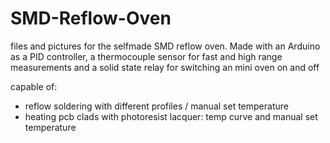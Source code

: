 # SMD-Reflow-Oven
files and pictures for the selfmade SMD reflow oven. Made with an Arduino as a PID controller, a thermocouple sensor for fast and high range measurements and a solid state relay for switching an mini oven on and off

capable of:
- reflow soldering with different profiles / manual set temperature
- heating pcb clads with photoresist lacquer: temp curve and manual set temperature
